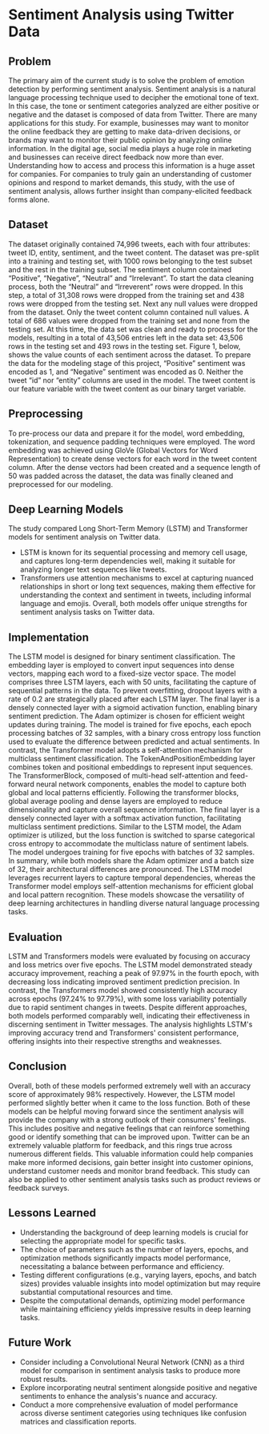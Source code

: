 # Sentiment Analysis using Twitter Data

## Problem 
The primary aim of the current study is to solve the problem of emotion detection by performing sentiment analysis. Sentiment analysis is a natural language processing technique used to decipher the emotional tone of text. In this case, the tone or sentiment categories analyzed are either positive or negative and the dataset is composed of data from Twitter. There are many applications for this study. For example, businesses may want to monitor the online feedback they are getting to make data-driven decisions, or brands may want to monitor their public opinion by analyzing online information. In the digital age, social media plays a huge role in marketing and businesses can receive direct feedback now more than ever. Understanding how to access and process this information is a huge asset for companies. For companies to truly gain an understanding of customer opinions and respond to market demands, this study, with the use of sentiment analysis, allows further insight than company-elicited feedback forms alone.

## Dataset
The dataset originally contained 74,996 tweets, each with four attributes: tweet ID, entity, sentiment, and the tweet content. The dataset was pre-split into a training and testing set, with 1000 rows belonging to the test subset and the rest in the training subset. The sentiment column contained “Positive”, “Negative”, “Neutral” and “Irrelevant”. To start the data cleaning process, both the “Neutral” and “Irreverent” rows were dropped. In this step, a total of 31,308 rows were dropped from the training set and 438 rows were dropped from the testing set. Next any null values were dropped from the dataset. Only the tweet content column contained null values. A total of 686 values were dropped from the training set and none from the testing set. At this time, the data set was clean and ready to process for the models, resulting in a total of 43,506 entries left in the data set: 43,506 rows in the testing set and 493 rows in the testing set. Figure 1, below, shows the value counts of each sentiment across the dataset. To prepare the data for the modeling stage of this project, “Positive” sentiment was encoded as 1, and “Negative” sentiment was encoded as 0. Neither the tweet “id” nor “entity” columns are used in the model. The tweet content is our feature variable with the tweet content as our binary target variable.

## Preprocessing
To pre-process our data and prepare it for the model, word embedding, tokenization, and sequence padding techniques were employed. The word embedding was achieved using GloVe (Global Vectors for Word Representation) to create dense vectors for each word in the tweet content column. After the dense vectors had been created and a sequence length of 50 was padded across the dataset, the data was finally cleaned and preprocessed for our modeling.

## Deep Learning Models
The study compared Long Short-Term Memory (LSTM) and Transformer models for sentiment analysis on Twitter data. 
* LSTM is known for its sequential processing and memory cell usage, and captures long-term dependencies well, making it suitable for analyzing longer text sequences like tweets.
* Transformers use attention mechanisms to excel at capturing nuanced relationships in short or long text sequences, making them effective for understanding the context and sentiment in tweets, including informal language and emojis. Overall, both models offer unique strengths for sentiment analysis tasks on Twitter data.

## Implementation
The LSTM model is designed for binary sentiment classification. The embedding layer is employed to convert input sequences into dense vectors, mapping each word to a fixed-size vector space. The model comprises three LSTM layers, each with 50 units, facilitating the capture of sequential patterns in the data. To prevent overfitting, dropout layers with a rate of 0.2 are strategically placed after each LSTM layer. The final layer is a densely connected layer with a sigmoid activation function, enabling binary sentiment prediction. The Adam optimizer is chosen for efficient weight updates during training. The model is trained for five epochs, each epoch processing batches of 32 samples, with a binary cross entropy loss function used to evaluate the difference between predicted and actual sentiments. In contrast, the Transformer model adopts a self-attention mechanism for multiclass sentiment classification. The TokenAndPositionEmbedding layer combines token and positional embeddings to represent input sequences. The TransformerBlock, composed of multi-head self-attention and feed-forward neural network components, enables the model to capture both global and local patterns efficiently. Following the transformer blocks, global average pooling and dense layers are employed to reduce dimensionality and capture overall sequence information. The final layer is a densely connected layer with a softmax activation function, facilitating multiclass sentiment predictions. Similar to the LSTM model, the Adam optimizer is utilized, but the loss function is switched to sparse categorical cross entropy to accommodate the multiclass nature of sentiment labels. The model undergoes training for five epochs with batches of 32 samples.
In summary, while both models share the Adam optimizer and a batch size of 32, their architectural differences are pronounced. The LSTM model leverages recurrent layers to capture temporal dependencies, whereas the Transformer model employs self-attention mechanisms for efficient global and local pattern recognition. These models showcase the versatility of deep learning architectures in handling diverse natural language processing tasks.

## Evaluation
LSTM and Transformers models were evaluated by focusing on accuracy and loss metrics over five epochs. The LSTM model demonstrated steady accuracy improvement, reaching a peak of 97.97% in the fourth epoch, with decreasing loss indicating improved sentiment prediction precision. In contrast, the Transformers model showed consistently high accuracy across epochs (97.24% to 97.79%), with some loss variability potentially due to rapid sentiment changes in tweets. Despite different approaches, both models performed comparably well, indicating their effectiveness in discerning sentiment in Twitter messages. The analysis highlights LSTM's improving accuracy trend and Transformers' consistent performance, offering insights into their respective strengths and weaknesses.

## Conclusion
Overall, both of these models performed extremely well with an accuracy score of approximately 98% respectively. However, the LSTM model performed slightly better when it came to the loss function. Both of these models can be helpful moving forward since the sentiment analysis will provide the company with a strong outlook of their consumers' feelings. This includes positive and negative feelings that can reinforce something good or identify something that can be improved upon. Twitter can be an extremely valuable platform for feedback, and this rings true across numerous different fields. This valuable information could help companies make more informed decisions, gain better insight into customer opinions, understand customer needs and monitor brand feedback. This study can also be applied to other sentiment analysis tasks such as product reviews or feedback surveys. 

## Lessons Learned
* Understanding the background of deep learning models is crucial for selecting the appropriate model for specific tasks.
* The choice of parameters such as the number of layers, epochs, and optimization methods significantly impacts model performance, necessitating a balance between performance and efficiency.
* Testing different configurations (e.g., varying layers, epochs, and batch sizes) provides valuable insights into model optimization but may require substantial computational resources and time.
* Despite the computational demands, optimizing model performance while maintaining efficiency yields impressive results in deep learning tasks.

## Future Work
* Consider including a Convolutional Neural Network (CNN) as a third model for comparison in sentiment analysis tasks to produce more robust results.
* Explore incorporating neutral sentiment alongside positive and negative sentiments to enhance the analysis's nuance and accuracy.
* Conduct a more comprehensive evaluation of model performance across diverse sentiment categories using techniques like confusion matrices and classification reports.

